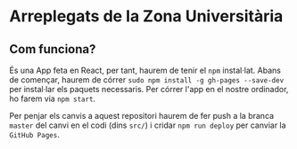 # Arreplegats de la Zona Universitària

## Com funciona?
És una App feta en React, per tant, haurem de tenir el `npm` instal·lat.
Abans de començar, haurem de córrer `sudo npm install -g gh-pages --save-dev` per instal·lar els paquets necessaris.
Per córrer l'app en el nostre ordinador, ho farem via `npm start`.

Per penjar els canvis a aquest repositori haurem de fer push a la branca `master` del canvi en el codi (dins `src/`) i cridar `npm run deploy` per canviar la `GitHub Pages`.
